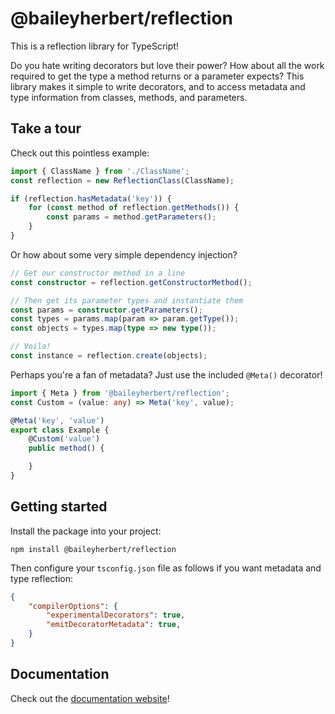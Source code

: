 # @baileyherbert/reflection

This is a reflection library for TypeScript!

Do you hate writing decorators but love their power? How about all the work required to get the type a method returns
or a parameter expects? This library makes it simple to write decorators, and to access metadata and type information
from classes, methods, and parameters.

## Take a tour

Check out this pointless example:

```ts
import { ClassName } from './ClassName';
const reflection = new ReflectionClass(ClassName);

if (reflection.hasMetadata('key')) {
	for (const method of reflection.getMethods()) {
		const params = method.getParameters();
	}
}
```

Or how about some very simple dependency injection?

```ts
// Get our constructor method in a line
const constructor = reflection.getConstructorMethod();

// Then get its parameter types and instantiate them
const params = constructor.getParameters();
const types = params.map(param => param.getType());
const objects = types.map(type => new type());

// Voila!
const instance = reflection.create(objects);
```

Perhaps you're a fan of metadata? Just use the included `@Meta()` decorator!

```ts
import { Meta } from '@baileyherbert/reflection';
const Custom = (value: any) => Meta('key', value);

@Meta('key', 'value')
export class Example {
	@Custom('value')
	public method() {

	}
}
```

## Getting started

Install the package into your project:

```plain
npm install @baileyherbert/reflection
```

Then configure your `tsconfig.json` file as follows if you want metadata and type reflection:

```json
{
	"compilerOptions": {
		"experimentalDecorators": true,
		"emitDecoratorMetadata": true,
	}
}
```

## Documentation

Check out the [documentation website](https://docs.bailey.sh/reflection/)!
